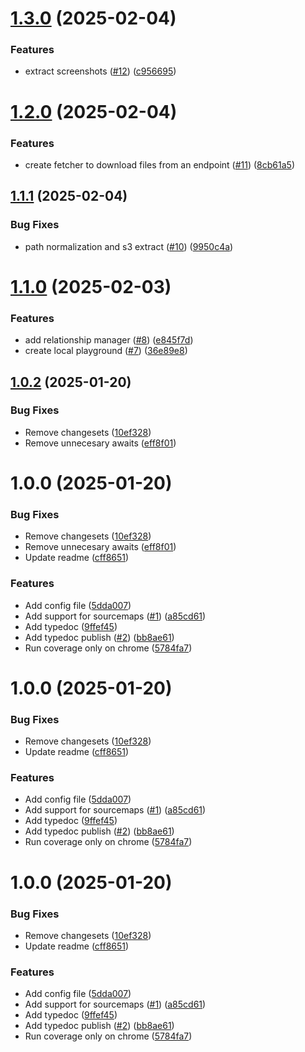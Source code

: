 # [1.3.0](https://github.com/MarioCadenas/playwright-related-tests/compare/v1.2.0...v1.3.0) (2025-02-04)


### Features

* extract screenshots ([#12](https://github.com/MarioCadenas/playwright-related-tests/issues/12)) ([c956695](https://github.com/MarioCadenas/playwright-related-tests/commit/c9566956eba854066f8f7a47cf8c55bad05bd5b6))

# [1.2.0](https://github.com/MarioCadenas/playwright-related-tests/compare/v1.1.1...v1.2.0) (2025-02-04)


### Features

* create fetcher to download files from an endpoint ([#11](https://github.com/MarioCadenas/playwright-related-tests/issues/11)) ([8cb61a5](https://github.com/MarioCadenas/playwright-related-tests/commit/8cb61a5b1ef70b10761228132f02b9d0e76c7b8a))

## [1.1.1](https://github.com/MarioCadenas/playwright-related-tests/compare/v1.1.0...v1.1.1) (2025-02-04)


### Bug Fixes

* path normalization and s3 extract ([#10](https://github.com/MarioCadenas/playwright-related-tests/issues/10)) ([9950c4a](https://github.com/MarioCadenas/playwright-related-tests/commit/9950c4a43716259573032c230ee509f0338aba58))

# [1.1.0](https://github.com/MarioCadenas/playwright-related-tests/compare/v1.0.2...v1.1.0) (2025-02-03)


### Features

* add relationship manager ([#8](https://github.com/MarioCadenas/playwright-related-tests/issues/8)) ([e845f7d](https://github.com/MarioCadenas/playwright-related-tests/commit/e845f7d9046ac10f52d2c58b23eadff7c23b6331))
* create local playground ([#7](https://github.com/MarioCadenas/playwright-related-tests/issues/7)) ([36e89e8](https://github.com/MarioCadenas/playwright-related-tests/commit/36e89e823452ba33525f0329d2a188cbde14fcbb))

## [1.0.2](https://github.com/MarioCadenas/playwright-related-tests/compare/v1.0.1...v1.0.2) (2025-01-20)


### Bug Fixes

* Remove changesets ([10ef328](https://github.com/MarioCadenas/playwright-related-tests/commit/10ef3281591a6bf04c05ce1a6e3956ce8c562636))
* Remove unnecesary awaits ([eff8f01](https://github.com/MarioCadenas/playwright-related-tests/commit/eff8f01a4cdefe43beaf1b203354b17ede68dc26))

# 1.0.0 (2025-01-20)


### Bug Fixes

* Remove changesets ([10ef328](https://github.com/MarioCadenas/playwright-related-tests/commit/10ef3281591a6bf04c05ce1a6e3956ce8c562636))
* Remove unnecesary awaits ([eff8f01](https://github.com/MarioCadenas/playwright-related-tests/commit/eff8f01a4cdefe43beaf1b203354b17ede68dc26))
* Update readme ([cff8651](https://github.com/MarioCadenas/playwright-related-tests/commit/cff865165254a6953727dfca3ef4cef7d5298ddc))


### Features

* Add config file ([5dda007](https://github.com/MarioCadenas/playwright-related-tests/commit/5dda007c1917ac5ec53d54d67bbd30aef696f660))
* Add support for sourcemaps ([#1](https://github.com/MarioCadenas/playwright-related-tests/issues/1)) ([a85cd61](https://github.com/MarioCadenas/playwright-related-tests/commit/a85cd6114d9f30be911a1049e840a2676541adc0))
* Add typedoc ([9ffef45](https://github.com/MarioCadenas/playwright-related-tests/commit/9ffef4579447a20dfec0dd9a90edd7c910ac1ccd))
* Add typedoc publish ([#2](https://github.com/MarioCadenas/playwright-related-tests/issues/2)) ([bb8ae61](https://github.com/MarioCadenas/playwright-related-tests/commit/bb8ae618999977e6eb6ef4dee5b2d532b359457b))
* Run coverage only on chrome ([5784fa7](https://github.com/MarioCadenas/playwright-related-tests/commit/5784fa7d65e2ba7c4200de745c91985a149a6494))

# 1.0.0 (2025-01-20)


### Bug Fixes

* Remove changesets ([10ef328](https://github.com/MarioCadenas/playwright-related-tests/commit/10ef3281591a6bf04c05ce1a6e3956ce8c562636))
* Update readme ([cff8651](https://github.com/MarioCadenas/playwright-related-tests/commit/cff865165254a6953727dfca3ef4cef7d5298ddc))


### Features

* Add config file ([5dda007](https://github.com/MarioCadenas/playwright-related-tests/commit/5dda007c1917ac5ec53d54d67bbd30aef696f660))
* Add support for sourcemaps ([#1](https://github.com/MarioCadenas/playwright-related-tests/issues/1)) ([a85cd61](https://github.com/MarioCadenas/playwright-related-tests/commit/a85cd6114d9f30be911a1049e840a2676541adc0))
* Add typedoc ([9ffef45](https://github.com/MarioCadenas/playwright-related-tests/commit/9ffef4579447a20dfec0dd9a90edd7c910ac1ccd))
* Add typedoc publish ([#2](https://github.com/MarioCadenas/playwright-related-tests/issues/2)) ([bb8ae61](https://github.com/MarioCadenas/playwright-related-tests/commit/bb8ae618999977e6eb6ef4dee5b2d532b359457b))
* Run coverage only on chrome ([5784fa7](https://github.com/MarioCadenas/playwright-related-tests/commit/5784fa7d65e2ba7c4200de745c91985a149a6494))

# 1.0.0 (2025-01-20)

### Bug Fixes

- Remove changesets ([10ef328](https://github.com/MarioCadenas/playwright-related-tests/commit/10ef3281591a6bf04c05ce1a6e3956ce8c562636))
- Update readme ([cff8651](https://github.com/MarioCadenas/playwright-related-tests/commit/cff865165254a6953727dfca3ef4cef7d5298ddc))

### Features

- Add config file ([5dda007](https://github.com/MarioCadenas/playwright-related-tests/commit/5dda007c1917ac5ec53d54d67bbd30aef696f660))
- Add support for sourcemaps ([#1](https://github.com/MarioCadenas/playwright-related-tests/issues/1)) ([a85cd61](https://github.com/MarioCadenas/playwright-related-tests/commit/a85cd6114d9f30be911a1049e840a2676541adc0))
- Add typedoc ([9ffef45](https://github.com/MarioCadenas/playwright-related-tests/commit/9ffef4579447a20dfec0dd9a90edd7c910ac1ccd))
- Add typedoc publish ([#2](https://github.com/MarioCadenas/playwright-related-tests/issues/2)) ([bb8ae61](https://github.com/MarioCadenas/playwright-related-tests/commit/bb8ae618999977e6eb6ef4dee5b2d532b359457b))
- Run coverage only on chrome ([5784fa7](https://github.com/MarioCadenas/playwright-related-tests/commit/5784fa7d65e2ba7c4200de745c91985a149a6494))
